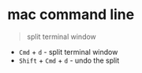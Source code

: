 # mac command line

> split terminal window

- `Cmd` + `d` - split terminal window
- `Shift` + `Cmd` + `d` - undo the split